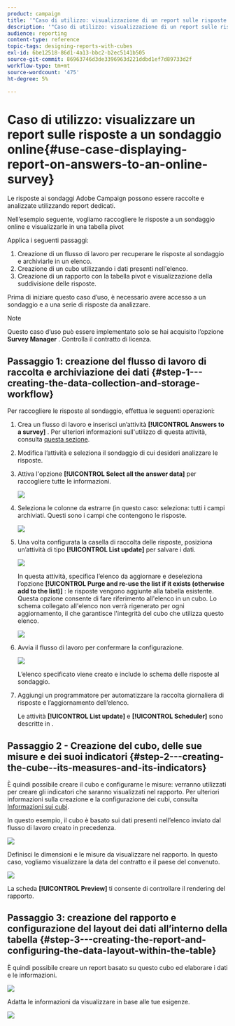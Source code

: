 ```yaml
---
product: campaign
title: '"Caso di utilizzo: visualizzazione di un report sulle risposte a un sondaggio online"'
description: '"Caso di utilizzo: visualizzazione di un report sulle risposte a un sondaggio online"'
audience: reporting
content-type: reference
topic-tags: designing-reports-with-cubes
exl-id: 6be12518-86d1-4a13-bbc2-b2ec5141b505
source-git-commit: 86963746d3de3396963d221ddbd1ef7d89733d2f
workflow-type: tm+mt
source-wordcount: '475'
ht-degree: 5%

---
```


# Caso di utilizzo: visualizzare un report sulle risposte a un sondaggio online{#use-case-displaying-report-on-answers-to-an-online-survey}

Le risposte ai sondaggi Adobe Campaign possono essere raccolte e analizzate utilizzando report dedicati.

Nell’esempio seguente, vogliamo raccogliere le risposte a un sondaggio online e visualizzarle in una tabella pivot

Applica i seguenti passaggi:

1. Creazione di un flusso di lavoro per recuperare le risposte al sondaggio e archiviarle in un elenco.
1. Creazione di un cubo utilizzando i dati presenti nell&#39;elenco.
1. Creazione di un rapporto con la tabella pivot e visualizzazione della suddivisione delle risposte.

Prima di iniziare questo caso d’uso, è necessario avere accesso a un sondaggio e a una serie di risposte da analizzare.

>[!NOTE]
>
>Questo caso d’uso può essere implementato solo se hai acquisito l’opzione **Survey Manager** . Controlla il contratto di licenza.

## Passaggio 1: creazione del flusso di lavoro di raccolta e archiviazione dei dati {#step-1---creating-the-data-collection-and-storage-workflow}

Per raccogliere le risposte al sondaggio, effettua le seguenti operazioni:

1. Crea un flusso di lavoro e inserisci un’attività **[!UICONTROL Answers to a survey]** . Per ulteriori informazioni sull&#39;utilizzo di questa attività, consulta [questa sezione](../../surveys/using/publish--track-and-use-collected-data.md#using-the-collected-data).
1. Modifica l’attività e seleziona il sondaggio di cui desideri analizzare le risposte.
1. Attiva l&#39;opzione **[!UICONTROL Select all the answer data]** per raccogliere tutte le informazioni.

   ![](assets/reporting_usecase_1_01.png)

1. Seleziona le colonne da estrarre (in questo caso: seleziona: tutti i campi archiviati. Questi sono i campi che contengono le risposte.

   ![](assets/reporting_usecase_1_02.png)

1. Una volta configurata la casella di raccolta delle risposte, posiziona un’attività di tipo **[!UICONTROL List update]** per salvare i dati.

   ![](assets/reporting_usecase_1_04.png)

   In questa attività, specifica l’elenco da aggiornare e deseleziona l’opzione **[!UICONTROL Purge and re-use the list if it exists (otherwise add to the list)]** : le risposte vengono aggiunte alla tabella esistente. Questa opzione consente di fare riferimento all&#39;elenco in un cubo. Lo schema collegato all&#39;elenco non verrà rigenerato per ogni aggiornamento, il che garantisce l&#39;integrità del cubo che utilizza questo elenco.

   ![](assets/reporting_usecase_1_03.png)

1. Avvia il flusso di lavoro per confermare la configurazione.

   ![](assets/reporting_usecase_1_05.png)

   L’elenco specificato viene creato e include lo schema delle risposte al sondaggio.

1. Aggiungi un programmatore per automatizzare la raccolta giornaliera di risposte e l’aggiornamento dell’elenco.

   Le attività **[!UICONTROL List update]** e **[!UICONTROL Scheduler]** sono descritte in .

## Passaggio 2 - Creazione del cubo, delle sue misure e dei suoi indicatori {#step-2---creating-the-cube--its-measures-and-its-indicators}

È quindi possibile creare il cubo e configurarne le misure: verranno utilizzati per creare gli indicatori che saranno visualizzati nel rapporto. Per ulteriori informazioni sulla creazione e la configurazione dei cubi, consulta [Informazioni sui cubi](../../reporting/using/about-cubes.md).

In questo esempio, il cubo è basato sui dati presenti nell’elenco inviato dal flusso di lavoro creato in precedenza.

![](assets/reporting_usecase_2_01.png)

Definisci le dimensioni e le misure da visualizzare nel rapporto. In questo caso, vogliamo visualizzare la data del contratto e il paese del convenuto.

![](assets/reporting_usecase_2_02.png)

La scheda **[!UICONTROL Preview]** ti consente di controllare il rendering del rapporto.

## Passaggio 3: creazione del rapporto e configurazione del layout dei dati all’interno della tabella {#step-3---creating-the-report-and-configuring-the-data-layout-within-the-table}

È quindi possibile creare un report basato su questo cubo ed elaborare i dati e le informazioni.

![](assets/reporting_usecase_3_01.png)

Adatta le informazioni da visualizzare in base alle tue esigenze.

![](assets/reporting_usecase_3_02.png)
